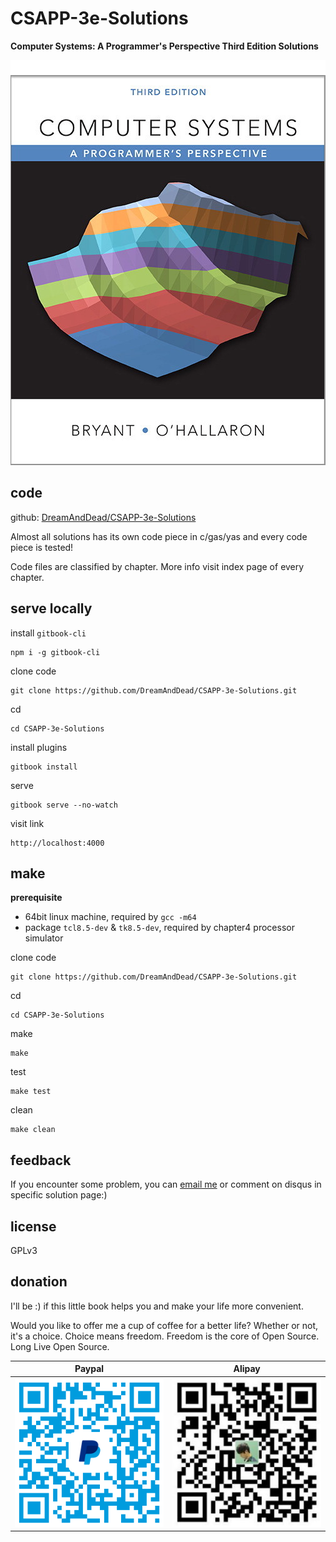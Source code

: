 # CSAPP-3e-Solutions

**Computer Systems: A Programmer's Perspective Third Edition Solutions**

![csapp3e-cover](./assets/csapp3e-cover.jpg)

## code

github: [DreamAndDead/CSAPP-3e-Solutions](https://github.com/DreamAndDead/CSAPP-3e-Solutions)

Almost all solutions has its own code piece in c/gas/yas and every code piece
is tested!

Code files are classified by chapter. More info visit index page of every chapter.

## serve locally

install `gitbook-cli`

    npm i -g gitbook-cli

clone code

    git clone https://github.com/DreamAndDead/CSAPP-3e-Solutions.git

cd

    cd CSAPP-3e-Solutions

install plugins

    gitbook install

serve

    gitbook serve --no-watch

visit link

    http://localhost:4000

## make

**prerequisite**

- 64bit linux machine, required by `gcc -m64`
- package `tcl8.5-dev` & `tk8.5-dev`, required by chapter4 processor simulator

clone code

    git clone https://github.com/DreamAndDead/CSAPP-3e-Solutions.git

cd

    cd CSAPP-3e-Solutions

make

    make

test

    make test

clean

    make clean


## feedback

If you encounter some problem, you can [email me][gmail] or comment on disqus
in specific solution page:)

[gmail]: mailto:aquairain@gmail.com

## license

GPLv3

## donation

I'll be :) if this little book helps you and make your life more convenient.

Would you like to offer me a cup of coffee for a better life? Whether or not, it's
a choice. Choice means freedom. Freedom is the core of Open Source. Long Live
Open Source.

|**Paypal**|**Alipay**|
|:-:|:-:|
|![paypal](./assets/paypal.png)|![alipay](./assets/alipay.jpg)|
